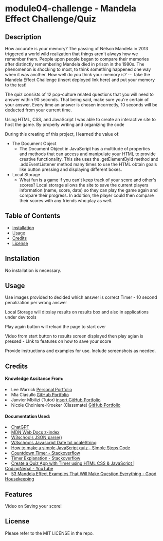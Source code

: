 # module04-challenge - Mandela Effect Challenge/Quiz

## Description

How accurate is your memory? The passing of Nelson Mandela in 2013 triggered a world wild realization that things aren't always how we remember them. People upon people began to compare their memories after distinctly remembering Mandela died in prison in the 1980s. The phenomenon is shocking to most, to think something happened one way when it was another. How well do you think your memory is? -- Take the Mandela Effect Challenge (insert deployed link here) and put your memory to the test! 

The quiz consists of 12 pop-culture related questions that you will need to answer within 90 seconds. That being said, make sure you're certain of your answer. Every time an answer is chosen incorrectly, 10 seconds will be deducted from your current time.

Using HTML, CSS, and JavaScript I was able to create an interactive site to host the game. By properly writing and organizing the code 

During this creating of this project, I learned the value of:
- The Document Object
    - The Document Object in JavaScript has a multitude of properties and methods that can access and manipulate your HTML to provide creative functionality. This site uses the .getElementById method and .addEventListener method many times to use the HTML obtain goals like button pressing and displaying different boxes.
- Local Storage
    - What fun is a game if you can't keep track of your score and other's scores? Local storage allows the site to save the current players information (name, score, date) so they can play the game again and compare their progress. In addition, the player could then compare their scores with any friends who play as well. 


## Table of Contents

- [Installation](#installation)
- [Usage](#usage)
- [Credits](#credits)
- [License](#license)

## Installation

No installation is necessary.

## Usage

Use images provided to decided which answer is correct 
Timer - 10 second penalization per wrong answer

Local Storage will dipslay results on results box and also in applications under dev tools

Play again button will reload the page to start over

Video from start button to results screen displayed then play agian is pressed - LInk to features on how to save your score 

Provide instructions and examples for use. Include screenshots as needed.

## Credits

#### Knowledge Assitance From:
<li>Lee Warrick <link><a href="https://leewarrick.com/">Personal Portfolio</a></link></li>
<li>Mia Ciasullo <link><a href="https://github.com/miacias/first-portfolio">GitHub Portfolio</a></link></li>
<li>Janvier Mbilizi (Tutor) <link><a href="">insert GitHub Portfolio</a></link></li>
<li>Nicole Choiniere-Kroeker (Classmate) <link><a href="https://github.com/nchoin">GitHub Portfolio</a></link></li>

#### Documentation Used:

<li><link><a href="https://chat.openai.com/">ChatGPT</a></link></li>
<li><link><a href="https://developer.mozilla.org/en-US/docs/Web/CSS/z-index">MDN Web Docs z-index</a></link></li>
<li><link><a href="https://www.w3schools.com/js/js_json_parse.asp">W3schools JSON.parse()</a></link></li>
<li><link><a href="https://www.w3schools.com/jsref/jsref_tolocalestring.asp">W3schools Javascript Date toLocaleString</a></link></li>
<li><link><a href="https://simplestepscode.com/javascript-quiz-tutorial/">How to make a simple JavaScript quiz - Simple Steps Code</a></link></li>
<li><link><a href="https://stackoverflow.com/questions/20618355/how-to-write-a-countdown-timer-in-javascript"> Countdown Timer - Stackoverflow</a></link></li>
<li><link><a href="https://stackoverflow.com/questions/40723239/i-need-some-explanation-for-some-of-this-code"> Timer Explanation - Stackoverflow</a></link></li>
<li><link><a href="https://www.youtube.com/watch?v=WUBhpSRS_fk">Create a Quiz App with Timer using HTML CSS & JavaScript | CodingNepal - YouTube</a></link></li>
<li><link><a href="https://www.goodhousekeeping.com/life/entertainment/g28438966/mandela-effect-examples/?utm_source=google&utm_medium=cpc&utm_campaign=arb_ga_ghk_d_bm_prog_org_us_g28438966&gclid=CjwKCAjwvfmoBhAwEiwAG2tqzEm3ILlTVFh9cMIXKPhYzc6PSgRWb6MrEcwgHy8IygZhuaA6ZZ4rTxoCr_cQAvD_BwE">53 Mandela Effect Examples That Will Make Question Everything - Good Housekeeping</a></link></li>

## Features

Video on Saving your score!

## License

Please refer to the MIT LICENSE in the repo.